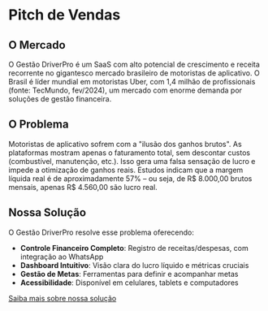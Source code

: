 # Pitch de Vendas

## O Mercado

O Gestão DriverPro é um SaaS com alto potencial de crescimento e receita recorrente no gigantesco mercado brasileiro de motoristas de aplicativo. O Brasil é líder mundial em motoristas Uber, com 1,4 milhão de profissionais (fonte: TecMundo, fev/2024), um mercado com enorme demanda por soluções de gestão financeira.

## O Problema

Motoristas de aplicativo sofrem com a "ilusão dos ganhos brutos". As plataformas mostram apenas o faturamento total, sem descontar custos (combustível, manutenção, etc.). Isso gera uma falsa sensação de lucro e impede a otimização de ganhos reais. Estudos indicam que a margem líquida real é de aproximadamente 57% – ou seja, de R$ 8.000,00 brutos mensais, apenas R$ 4.560,00 são lucro real.

## Nossa Solução

O Gestão DriverPro resolve esse problema oferecendo:

- **Controle Financeiro Completo**: Registro de receitas/despesas, com integração ao WhatsApp
- **Dashboard Intuitivo**: Visão clara do lucro líquido e métricas cruciais
- **Gestão de Metas**: Ferramentas para definir e acompanhar metas
- **Acessibilidade**: Disponível em celulares, tablets e computadores

[Saiba mais sobre nossa solução](/proposta/solucao)